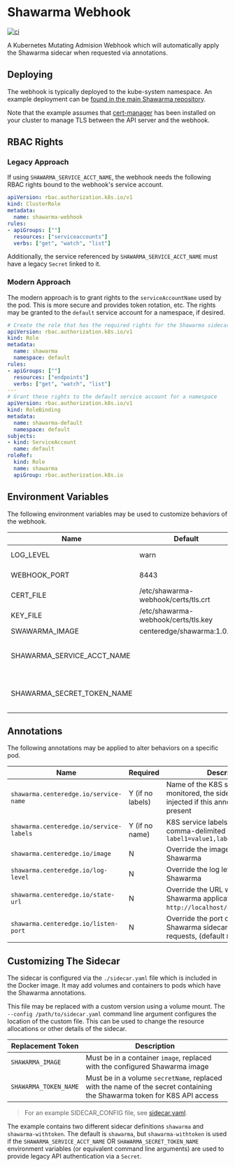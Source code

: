 # Shawarma Webhook

[![ci](https://github.com/CenterEdge/shawarma-webhook/actions/workflows/docker-image.yml/badge.svg)](https://github.com/CenterEdge/shawarma-webhook/actions/workflows/docker-image.yml)

A Kubernetes Mutating Admision Webhook which will automatically apply the Shawarma sidecar when requested via annotations.

## Deploying

The webhook is typically deployed to the kube-system namespace. An example deployment can be
[found in the main Shawarma repository](https://github.com/CenterEdge/shawarma/tree/master/example/injected).

Note that the example assumes that [cert-manager](https://cert-manager.io/) has been installed on
your cluster to manage TLS between the API server and the webhook.

## RBAC Rights

### Legacy Approach

If using `SHAWARMA_SERVICE_ACCT_NAME`, the webhook needs the following RBAC rights bound to the webhook's service account.

```yaml
apiVersion: rbac.authorization.k8s.io/v1
kind: ClusterRole
metadata:
  name: shawarma-webhook
rules:
- apiGroups: [""]
  resources: ["serviceaccounts"]
  verbs: ["get", "watch", "list"]
```

Additionally, the service referenced by `SHAWARMA_SERVICE_ACCT_NAME` must have a legacy `Secret` linked to it.

### Modern Approach

The modern approach is to grant rights to the `serviceAccountName` used by the pod. This is more secure and provides token rotation, etc.
The rights may be granted to the `default` service account for a namespace, if desired.

```yaml
# Create the role that has the required rights for the Shawarma sidecar
apiVersion: rbac.authorization.k8s.io/v1
kind: Role
metadata:
  name: shawarma
  namespace: default
rules:
- apiGroups: [""]
  resources: ["endpoints"]
  verbs: ["get", "watch", "list"]
---
# Grant these rights to the default service account for a namespace
apiVersion: rbac.authorization.k8s.io/v1
kind: RoleBinding
metadata:
  name: shawarma-default
  namespace: default
subjects:
- kind: ServiceAccount
  name: default
roleRef:
  kind: Role
  name: shawarma
  apiGroup: rbac.authorization.k8s.io
```

## Environment Variables

The following environment variables may be used to customize behaviors of the webhook.

| Name                       | Default                              | Description |
| -------------------------- | ------------------------------------ | ----------- |
| LOG_LEVEL                  | warn                                 | Log level for the admission webhook |
| WEBHOOK_PORT               | 8443                                 | Port used by the admission webhook |
| CERT_FILE                  | /etc/shawarma-webhook/certs/tls.crt  | Certificate file used for TLS by the admission webhook |
| KEY_FILE                   | /etc/shawarma-webhook/certs/tls.key  | Key file used for TLS by the admission webhook |
| SWAWARMA_IMAGE             | centeredge/shawarma:1.0.0            | Default Shawarma image |
| SHAWARMA_SERVICE_ACCT_NAME |                                      | Name of the service account which should be used for sidecars (requires a legacy token secret linked to the service account) |
| SHAWARMA_SECRET_TOKEN_NAME |                                      | Name of the secret containing the Kubernetes token for Shawarma, overrides SHAWARMA_SERVICE_ACCT_NAME |

## Annotations

The following annotations may be applied to alter behaviors on a specific pod.

| Name                                    | Required         | Description |
| --------------------------------------- | ---------------- | ----------- |
| `shawarma.centeredge.io/service-name`   | Y (if no labels) | Name of the K8S service to be monitored, the sidecar is not injected if this annotation is not present |
| `shawarma.centeredge.io/service-labels` | Y (if no name)   | K8S service labels to monitor, comma-delimited ex. `label1=value1,label2=value2` |
| `shawarma.centeredge.io/image`          | N                | Override the image used for Shawarma |
| `shawarma.centeredge.io/log-level`      | N                | Override the log level used by Shawarma |
| `shawarma.centeredge.io/state-url`      | N                | Override the URL which receives Shawarma application state (default `http://localhost/applicationstate`) |
| `shawarma.centeredge.io/listen-port`    | N                | Override the port on which the Shawarma sidecar listens for state requests, (default `8099`) |

## Customizing The Sidecar

The sidecar is configured via the `./sidecar.yaml` file which is included in the Docker image. It may
add volumes and containers to pods which have the Shawarma annotations.

This file may be replaced with a custom version using a volume mount. The `--config /path/to/sidecar.yaml`
command line argument configures the location of the custom file. This can be used to change the resource
allocations or other details of the sidecar.

| Replacement Token     | Description |
| -----------------     | ----------- |
| `SHAWARMA_IMAGE`      | Must be in a container `image`, replaced with the configured Shawarma image |
| `SHAWARMA_TOKEN_NAME` | Must be in a volume `secretName`, replaced with the name of the secret containing the Shawarma token for K8S API access |

> For an example SIDECAR_CONFIG file, see [sidecar.yaml](./sidecar.yaml).

The example contains two different sidecar definitions `shawarma` and `shawarma-withtoken`. The default is `shawarma`, but `shawarma-withtoken`
is used if the `SHAWARMA_SERVICE_ACCT_NAME` OR `SHAWARMA_SECRET_TOKEN_NAME` environment variables (or equivalent command line arguments) are used
to provide legacy API authentication via a `Secret`.
